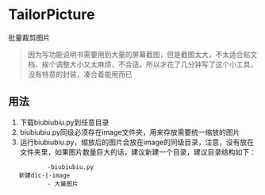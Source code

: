 # TailorPicture
批量裁剪图片
> 因为写功能说明书需要用到大量的屏幕截图，但是截图太大，不太适合贴文档，挨个调整大小又太麻烦，不合适。所以才花了几分钟写了这个小工具，没有特意的封装，凑合着能用而已

## 用法

1. 下载biubiubiu.py到任意目录
2. biubiubiu.py同级必须存在image文件夹，用来存放需要统一缩放的图片
3. 运行biubiubiu.py，缩放后的图片会放在image的同级目录，注意，没有放在文件夹里，如果图片数量巨大的话，建议新建一个目录，建议目录结构如下：
```
           -biubiubiu.py
   新建dic-|-image
           - 大量图片
```
